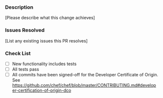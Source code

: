 ### Description

[Please describe what this change achieves]

### Issues Resolved

[List any existing issues this PR resolves]

### Check List

- [ ] New functionality includes tests
- [ ] All tests pass
- [ ] All commits have been signed-off for the Developer Certificate of Origin. See <https://github.com/chef/chef/blob/master/CONTRIBUTING.md#developer-certification-of-origin-dco>
